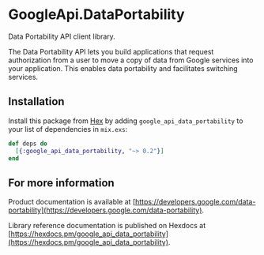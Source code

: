 # GoogleApi.DataPortability

Data Portability API client library.

The Data Portability API lets you build applications that request authorization from a user to move a copy of data from Google services into your application. This enables data portability and facilitates switching services.

## Installation

Install this package from [Hex](https://hex.pm) by adding
`google_api_data_portability` to your list of dependencies in `mix.exs`:

```elixir
def deps do
  [{:google_api_data_portability, "~> 0.2"}]
end
```

## For more information

Product documentation is available at [https://developers.google.com/data-portability](https://developers.google.com/data-portability).

Library reference documentation is published on Hexdocs at
[https://hexdocs.pm/google_api_data_portability](https://hexdocs.pm/google_api_data_portability).
